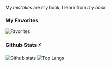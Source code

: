 My *mistakes* are my book, I learn from *my book*

### My Favorites

![Favorites](https://skillicons.dev/icons?theme=dark&i=svelte,neovim,github,md,linux)

### Github Stats ⚡
  
![Github stats](https://github-readme-stats-2kifwy1kd-test2user-aqil.vercel.app/api?username=test2user-aqil&theme=github_dark&count_private=true&hide_border=true&line_height=20&hide=contribs)
![Top Langs](https://github-readme-stats-2kifwy1kd-test2user-aqil.vercel.app/api/top-langs/?username=test2user-aqil&layout=compact&theme=github_dark&count_private=true&hide_border=true)
